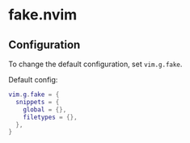 # fake.nvim

## Configuration
To change the default configuration, set `vim.g.fake`.

Default config:
```lua
vim.g.fake = {
  snippets = {
    global = {},
    filetypes = {},
  },
}
```
